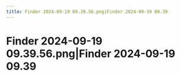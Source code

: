 ```yaml
---
title: Finder 2024-09-19 09.39.56.png|Finder 2024-09-19 09.39
---
```

# Finder 2024-09-19 09.39.56.png|Finder 2024-09-19 09.39
